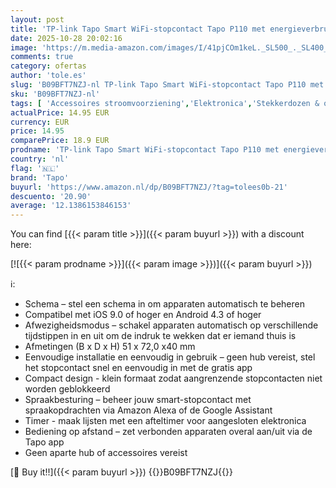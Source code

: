 ```yaml
---
layout: post
title: 'TP-link Tapo Smart WiFi-stopcontact Tapo P110 met energieverbruiksregeling  smart home Alexa-stopcontact  werkt met Alexa  Google Home  spraakbesturing  toegang op afstand  geen hub nodig  mini'
date: 2025-10-28 20:02:16
image: 'https://m.media-amazon.com/images/I/41pjCOm1keL._SL500_._SL400_.jpg'
comments: true
category: ofertas
author: 'tole.es'
slug: 'B09BFT7NZJ-nl TP-link Tapo Smart WiFi-stopcontact Tapo P110 met...'
sku: 'B09BFT7NZJ-nl'
tags: [ 'Accessoires stroomvoorziening','Elektronica','Stekkerdozen & overspanningsbeveiliging','Verlengdozen','tapo','🇳🇱', ]
actualPrice: 14.95 EUR
currency: EUR
price: 14.95
comparePrice: 18.9 EUR
prodname: 'TP-link Tapo Smart WiFi-stopcontact Tapo P110 met energieverbruiksregeling  smart home Alexa-stopcontact  werkt met Alexa  Google Home  spraakbesturing  toegang op afstand  geen hub nodig  mini'
country: 'nl'
flag: '🇳🇱'
brand: 'Tapo'
buyurl: 'https://www.amazon.nl/dp/B09BFT7NZJ/?tag=tolees0b-21'
descuento: '20.90'
average: '12.1386153846153'
---
```


You can find [{{< param title >}}]({{< param buyurl >}}) with a discount here:

[![{{< param prodname >}}]({{< param image >}})]({{< param buyurl >}})

ℹ️:

- Schema – stel een schema in om apparaten automatisch te beheren
- Compatibel met iOS 9.0 of hoger en Android 4.3 of hoger
- Afwezigheidsmodus – schakel apparaten automatisch op verschillende tijdstippen in en uit om de indruk te wekken dat er iemand thuis is
- Afmetingen (B x D x H) 51 x 72,0 x40 mm
- Eenvoudige installatie en eenvoudig in gebruik – geen hub vereist, stel het stopcontact snel en eenvoudig in met de gratis app
- Compact design - klein formaat zodat aangrenzende stopcontacten niet worden geblokkeerd
- Spraakbesturing – beheer jouw smart-stopcontact met spraakopdrachten via Amazon Alexa of de Google Assistant
- Timer - maak lijsten met een afteltimer voor aangesloten elektronica
- Bediening op afstand – zet verbonden apparaten overal aan/uit via de Tapo app
- Geen aparte hub of accessoires vereist

[🛒 Buy it!!]({{< param buyurl >}})
{{<world>}}B09BFT7NZJ{{</world>}}
